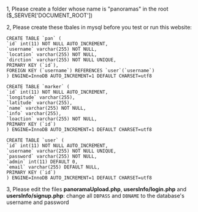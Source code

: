 1, Please create a folder whose name is "panoramas" in the root ($_SERVER['DOCUMENT_ROOT'])

2, Please create these tbales in mysql before you test or run this website:

```MYSQL
CREATE TABLE `pan` (
`id` int(11) NOT NULL AUTO_INCREMENT,
`username` varchar(255) NOT NULL,
`location` varchar(255) NOT NULL,
`dirction` varchar(255) NOT NULL UNIQUE,
PRIMARY KEY (`id`),
FOREIGN KEY (`username`) REFERENCES `user`(`username`)
) ENGINE=InnoDB AUTO_INCREMENT=1 DEFAULT CHARSET=utf8
```

```MYSQL
CREATE TABLE `marker` (
`id` int(11) NOT NULL AUTO_INCREMENT,
`longitude` varchar(255),
`latitude` varchar(255),
`name` varchar(255) NOT NULL,
`info` varchar(255),
`loaction` varchar(255) NOT NULL,
PRIMARY KEY (`id`)
) ENGINE=InnoDB AUTO_INCREMENT=1 DEFAULT CHARSET=utf8
```

```MYSQL
CREATE TABLE `user` (
`id` int(11) NOT NULL AUTO_INCREMENT,
`username` varchar(255) NOT NULL UNIQUE,
`password` varchar(255) NOT NULL,
`admin` int(11) DEFAULT 0,
`email` varchar(255) DEFAULT NULL,
PRIMARY KEY (`id`)
) ENGINE=InnoDB AUTO_INCREMENT=1 DEFAULT CHARSET=utf8
```

3, Please edit the files **panoramaUpload.php**, **usersInfo/login.php** and **usersInfo/signup.php**:
change all `DBPASS` and `DBNAME` to the database's username and password
